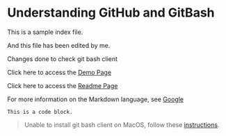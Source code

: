 


# Understanding GitHub and GitBash

This is a sample index file.

And this file has been edited by me.

Changes done to check git bash client

Click here to access the [Demo Page](topics/demo.md)

Click here to access the [Readme Page](README.md)

For more information on the Markdown language, see [Google](https://www.google.com)

``` This is a code block. ```

> Unable to install git bash client on MacOS, follow these [instructions](topics/download_and_install_git_bash.md).
